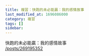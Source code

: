 ```yaml
---
title: 複習：快跑的未必能贏：我的感情故事
last_modified_at: 1696086000
category: 複習
tags: []
sidebar: 
---
```


 <p>快跑的未必能贏：我的感情故事<br>
<a href="/posts/269195352" target="_blank">/posts/269195352</a></p>

<p>&nbsp;</p>
